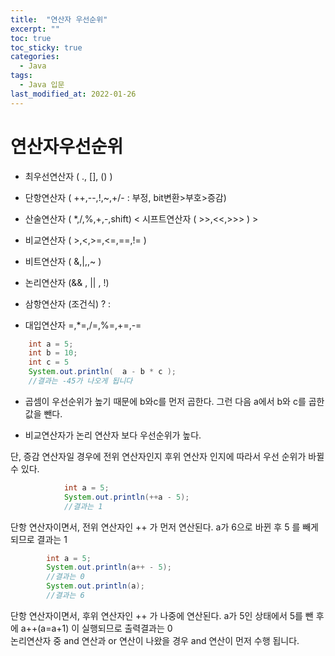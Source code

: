 ```yaml
---
title:  "연산자 우선순위"
excerpt: ""
toc: true
toc_sticky: true
categories:
  - Java
tags:
  - Java 입문
last_modified_at: 2022-01-26
---
```



# 연산자우선순위 
- 최우선연산자 ( ., [], () )

- 단항연산자 ( ++,--,!,~,+/-   : 부정, bit변환>부호>증감)

- 산술연산자 ( *,/,%,+,-,shift) < 시프트연산자 ( >>,<<,>>> ) >

- 비교연산자 ( >,<,>=,<=,==,!= )

- 비트연산자 ( &,|,,~ )

- 논리연산자 (&& , || , !)

- 삼항연산자 (조건식) ? :

- 대입연산자 =,*=,/=,%=,+=,-=

```java
    int a = 5;
    int b = 10;
    int c = 5
    System.out.println(  a - b * c );
    //결과는 -45가 나오게 됩니다
```

- 곱셈이 우선순위가 높기 때문에 b와c를 먼저 곱한다. 그런 다음 a에서 b와 c를 곱한 값을 뺀다.

- 비교연산자가 논리 연산자 보다 우선순위가 높다.

단, 증감 연산자일 경우에 전위 연산자인지 후위 연산자 인지에 따라서 우선 순위가 바뀔 수 있다.

```java
            int a = 5; 
            System.out.println(++a - 5); 
            //결과는 1 
```
단항 연산자이면서, 전위 연산자인 ++ 가 먼저 연산된다. a가 6으로 바뀐 후 5 를 빼게 되므로 결과는 1

```java
        int a = 5; 
        System.out.println(a++ - 5); 
        //결과는 0
        System.out.println(a); 
        //결과는 6
```
단항 연산자이면서, 후위 연산자인 ++ 가 나중에 연산된다. a가 5인 상태에서 5를 뺀 후에 a++(a=a+1) 이 실행되므로 출력결과는 0  
논리연산자 중 and 연산과 or 연산이 나왔을 경우 and 연산이 먼저 수행 됩니다.
